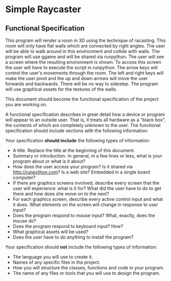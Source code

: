 # Simple Raycaster



## Functional Specification

This program will render a room in 3D using the technique of racasting. This room will only have flat walls which are connected by right angles. The user will be able to walk around in this environment and collide with walls. The program will use ggame and will be shared via runpython. The user will see a screen where the resulting environment is shown. To access this screen the user will have to execute the script in runpython. The arrow keys will control the user's movements through the room. The left and right keys will make the user pivot and the up and down arrows will move the user forwards and backwards. There will be no way to sidestep. The program will use graphical assets for the textures of the walls.

This document should become the functional specification of the project you are working on.

A functional specification describes in great detail how a device or program will appear to an
outside user. That is, it treats all hardware as a "black box", the contents of which are completely
unknown to the user. The functional specification should include sections with the following information:

Your specification **should include** the following types of information:

* A title. Replace the title at the beginning of this document.
* Summary or introduction. In general, in a few lines or less, what is your program about or what is it about?
* How does the user access your program? Is it shared via http://runpython.com? Is a web site? Embedded in 
  a single board computer? 
* If there are graphics screens involved, describe every screen that the user will experience: what is it for? 
  What did the user have to do to get there and how does she move on to the next?
* For each graphics screen, describe every active control input and what it does. What elements on the screen will
  change in response to user input?
* Does the program respond to mouse input? What, exactly, does the mouse do?
* Does the program respond to keyboard input? How?
* What graphical assets will be used?
* Does the user have to do anything to install the program?

Your specification should **not** include the following types of information:

* The language you will use to create it.
* Names of any specific files in the project.
* How you will structure the classes, functions and code in your program.
* The name of any files or tools that you will use to design the program.
